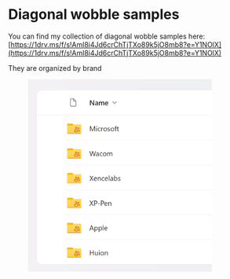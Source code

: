 # Diagonal wobble samples

You can find my collection of diagonal wobble samples here:  [https://1drv.ms/f/s!Aml8i4Jd6crChTjTXo89k5jO8mb8?e=Y1NOlX](https://1drv.ms/f/s!Aml8i4Jd6crChTjTXo89k5jO8mb8?e=Y1NOlX)

They are organized by brand

<div align="left">

<figure><img src="../.gitbook/assets/image (37).png" alt="" width="375"><figcaption></figcaption></figure>

</div>

